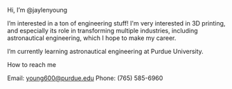 Hi, I’m @jaylenyoung

I’m interested in a ton of engineering stuff! I'm very interested in 3D printing, and especially its role in transforming multiple industries, including astronautical engineering, which I hope to make my career. 

I’m currently learning astronautical engineering at Purdue University. 

How to reach me

Email: young600@purdue.edu
Phone: (765) 585-6960

